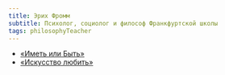 ```yaml
---
title: Эрих Фромм
subtitle: Психолог, социолог и философ Франкфуртской школы
tags: philosophyTeacher
---
```


- [«Иметь или Быть»](/books/imet-ili-byt.epub)
- [«Искусство любить»](/books/iskusstvo-ljubit.epub)
